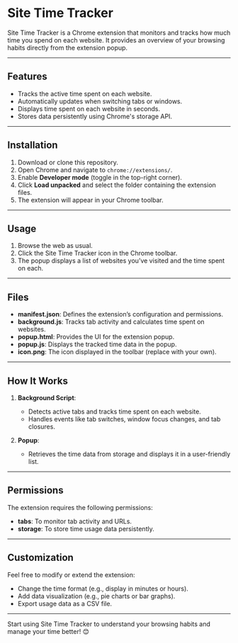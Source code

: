 # **Site Time Tracker**

Site Time Tracker is a Chrome extension that monitors and tracks how much time you spend on each website. It provides an overview of your browsing habits directly from the extension popup.

---

## **Features**

- Tracks the active time spent on each website.
- Automatically updates when switching tabs or windows.
- Displays time spent on each website in seconds.
- Stores data persistently using Chrome's storage API.

---

## **Installation**

1. Download or clone this repository.
2. Open Chrome and navigate to `chrome://extensions/`.
3. Enable **Developer mode** (toggle in the top-right corner).
4. Click **Load unpacked** and select the folder containing the extension files.
5. The extension will appear in your Chrome toolbar.

---

## **Usage**

1. Browse the web as usual.
2. Click the Site Time Tracker icon in the Chrome toolbar.
3. The popup displays a list of websites you’ve visited and the time spent on each.

---

## **Files**

- **manifest.json**: Defines the extension’s configuration and permissions.
- **background.js**: Tracks tab activity and calculates time spent on websites.
- **popup.html**: Provides the UI for the extension popup.
- **popup.js**: Displays the tracked time data in the popup.
- **icon.png**: The icon displayed in the toolbar (replace with your own).

---

## **How It Works**

1. **Background Script**:
   - Detects active tabs and tracks time spent on each website.
   - Handles events like tab switches, window focus changes, and tab closures.

2. **Popup**:
   - Retrieves the time data from storage and displays it in a user-friendly list.

---

## **Permissions**

The extension requires the following permissions:

- **tabs**: To monitor tab activity and URLs.
- **storage**: To store time usage data persistently.

---

## **Customization**

Feel free to modify or extend the extension:

- Change the time format (e.g., display in minutes or hours).
- Add data visualization (e.g., pie charts or bar graphs).
- Export usage data as a CSV file.

---

Start using Site Time Tracker to understand your browsing habits and manage your time better! 😊

